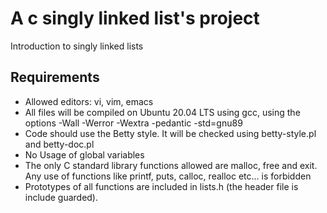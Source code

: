 # A c singly linked list's project
Introduction to singly linked lists
## Requirements
- Allowed editors: vi, vim, emacs
- All files will be compiled on Ubuntu 20.04 LTS using gcc, using the options -Wall -Werror -Wextra -pedantic -std=gnu89
- Code should use the Betty style. It will be checked using betty-style.pl and betty-doc.pl
- No Usage of global variables
- The only C standard library functions allowed are malloc, free and exit. Any use of functions like printf, puts, calloc, realloc etc… is forbidden
- Prototypes of all functions are included in lists.h (the header file is include guarded).

